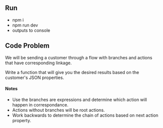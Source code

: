 ## Run

- npm i
- npm run dev
- outputs to console

## Code Problem

We will be sending a customer through a flow with branches and actions that have corresponding linkage.

Write a function that will give you the desired results based on the customer's JSON properties.

#### Notes

- Use the branches are expressions and determine which action will happen in correspondance.
- Actions without branches will be root actions.
- Work backwards to determine the chain of actions based on next action property.
